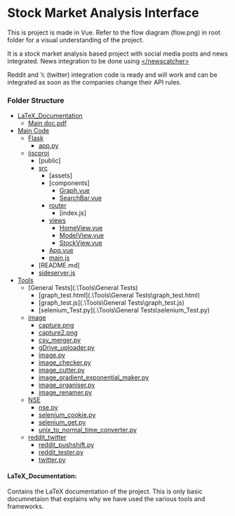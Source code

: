 # Stock Market Analysis Interface

This is project is made in Vue.
Refer to the flow diagram (flow.png) in root folder for a visual understanding of the project.

It is a stock market analysis based project with social media posts and news integrated. News integration to be done using [ \</newscatcher> ](https://newscatcherapi.com/)

Reddit and 𝕏 (twitter) integration code is ready and will work and can be integrated as soon as the companies change their API rules.

### Folder Structure

* [LaTeX_Documentation](#latex_documentation)
  * [Main doc.pdf](.\LaTeX_Documentation\Main_doc.pdf")
* [Main Code](#main-code)
  * [Flask](#flask)
    * [app.py](#app.py)
  * [iiscproj](#iiscproj)
    * [public]
    * [src](.\Main%20Code\iiscproj\src)
      * [assets]
      * [components]
        * [Graph.vue](#graph.vue)
        * [SearchBar.vue](#searchbar.vue)
      * [router](#router)
        * [index.js]
      * [views](#views)
        * [HomeView.vue](#homeview.vue)
        * [ModelView.vue](#modelview.vue)
        * [StockView.vue](#stockview.vue)
      * [App.vue](#app.vue)
      * [main.js](#main.js)
    * [README.md]
    * [sideserver.js](#sideserver.js)
* [Tools](#tools)
  * [General Tests](.\Tools\General Tests)
    * [graph_test.html](.\Tools\General Tests\graph_test.html)
    * [graph_test.js](.\Tools\General Tests\graph_test.js)
    * [selenium_Test.py](.\Tools\General Tests\selenium_Test.py)
  * [image](.\Tools\image)
    * [capture.png](.\Tools\image\capture.png)
    * [capture2.png](.\Tools\image\capture2.png)
    * [csv_merger.py](.\Tools\image\csv_merger.py)
    * [gDrive_uploader.py](.\Tools\image\gDrive_uploader.py)
    * [image.py](.\Tools\image\image.py)
    * [image_checker.py](.\Tools\image\image_checker.py)
    * [image_cutter.py](.\Tools\image\image_cutter.py)
    * [image_gradient_exponential_maker.py](.\Tools\image\image_gradient_exponential_maker.py)
    * [image_organiser.py](.\Tools\image\image_organiser.py)
    * [image_renamer.py](.\Tools\image\image_renamer.py)
  * [NSE](.\Tools\NSE)
    * [nse.py](.\Tools\NSE\nse.py)
    * [selenium_cookie.py](.\Tools\NSE\selenium_cookie.py)
    * [selenium_get.py](.\Tools\NSE\selenium_get.py)
    * [unix_to_normal_time_converter.py](.\Tools\NSE\unix_to_normal_time_converter.py)
  * [reddit_twitter](.\Tools\reddit_twitter)
    * [reddit_pushshift.py](.\Tools\reddit_twitter\reddit_pushshift.py)
    * [reddit_tester.py](.\Tools\reddit_twitter\reddit_tester.py)
    * [twitter.py](.\Tools\reddit_twitter\twitter.py)

#### LaTeX_Documentation:
Contains the LaTeX documentation of the project. This is only basic documnetaion that explains why we have used the various tools and frameworks.